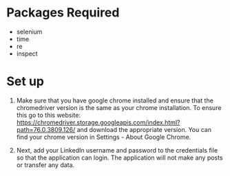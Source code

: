 # Packages Required

* selenium
* time
* re
* inspect

# Set up

1. Make sure that you have google chrome installed and ensure that the chromedriver
version is the same as your chrome installation. To ensure this go to this website:
https://chromedriver.storage.googleapis.com/index.html?path=76.0.3809.126/
and download the appropriate version. You can find your chrome version in Settings - About Google Chrome.

2. Next, add your LinkedIn username and password to the credentials file so that
the application can login. The application will not make any posts or transfer any data.
